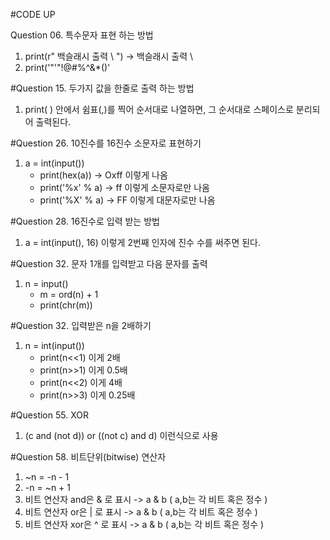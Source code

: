 #CODE UP

Question 06. 특수문자 표현 하는 방법

1. print(r" 백슬래시 출력 \ ") -> 백슬래시 출력 \
2. print('"'"!@#$%^&*()'"'')  -> "!@#$%^&\*()'

#Question 15. 두가지 값을 한줄로 출력 하는 방법

1. print( ) 안에서 쉼표(,)를 찍어 순서대로 나열하면, 그 순서대로 스페이스로 분리되어 출력된다.

#Question 26. 10진수를 16진수 소문자로 표현하기

1. a = int(input())
   - print(hex(a)) -> Oxff 이렇게 나옴
   - print('%x' % a) -> ff 이렇게 소문자로만 나옴
   - print('%X' % a) -> FF 이렇게 대문자로만 나옴

#Question 28. 16진수로 입력 받는 방법

1. a = int(input(), 16) 이렇게 2번째 인자에 진수 수를 써주면 된다.

#Question 32. 문자 1개를 입력받고 다음 문자를 출력

1. n = input()
   - m = ord(n) + 1
   - print(chr(m))

#Question 32. 입력받은 n을 2배하기

1. n = int(input())
   - print(n<<1) 이게 2배
   - print(n>>1) 이게 0.5배
   - print(n<<2) 이게 4배
   - print(n>>3) 이게 0.25배

#Question 55. XOR

1. (c and (not d)) or ((not c) and d) 이런식으로 사용

#Question 58. 비트단위(bitwise) 연산자

1. ~n = -n - 1
2. -n = ~n + 1
3. 비트 연산자 and은 & 로 표시 -> a & b ( a,b는 각 비트 혹은 정수 )
4. 비트 연산자 or은 | 로 표시 -> a & b ( a,b는 각 비트 혹은 정수 )
5. 비트 연산자 xor은 ^ 로 표시 -> a & b ( a,b는 각 비트 혹은 정수 )
